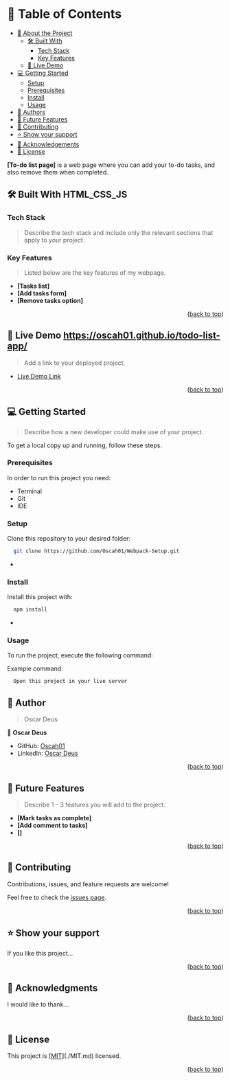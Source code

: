 
# 📗 Table of Contents

- [📖 About the Project](#about-project)
  - [🛠 Built With](#built-with)
    - [Tech Stack](#tech-stack)
    - [Key Features](#key-features)
  - [🚀 Live Demo](#live-demo)
- [💻 Getting Started](#getting-started)
  - [Setup](#setup)
  - [Prerequisites](#prerequisites)
  - [Install](#install)
  - [Usage](#usage)
- [👥 Authors](#authors)
- [🔭 Future Features](#future-features)
- [🤝 Contributing](#contributing)
- [⭐️ Show your support](#support)
- [🙏 Acknowledgements](#acknowledgements)
- [📝 License](#license)

<!-- PROJECT DESCRIPTION -->


**[To-do list page]** is a web page where you can add your to-do tasks, and also remove them when completed.

## 🛠 Built With <a name="built-with">HTML_CSS_JS</a>

### Tech Stack <a name="tech-stack"></a>

> Describe the tech stack and include only the relevant sections that apply to your project.

<!-- Features -->

### Key Features <a name="key-features"></a>

> Listed below are the key features of my webpage.

- **[Tasks list]**
- **[Add tasks form]**
- **[Remove tasks option]**

<p align="right">(<a href="#readme-top">back to top</a>)</p>

<!-- LIVE DEMO -->

## 🚀 Live Demo <a name="live-demo">https://oscah01.github.io/todo-list-app/</a>

> Add a link to your deployed project.

- [Live Demo Link](https://github.com/Oscah01/Webpack-Setup.git/)

<p align="right">(<a href="#readme-top">back to top</a>)</p>

<!-- GETTING STARTED -->

## 💻 Getting Started <a name="getting-started"></a>

> Describe how a new developer could make use of your project.

To get a local copy up and running, follow these steps.

### Prerequisites

In order to run this project you need:
- Terminal
- Git
- IDE
<!--
Example command:

```sh
 gem install rails
```
 -->

### Setup

Clone this repository to your desired folder:

```sh
  git clone https://github.com/Oscah01/Webpack-Setup.git

```
-

### Install

Install this project with:

```sh
  npm install
```
-

### Usage

To run the project, execute the following command:


Example command:

```sh
  Open this project in your live server
```
<!-- AUTHORS -->

## 👥 Author <a name="author"></a>

>Oscar Deus


👤 **Oscar Deus**

- GitHub: [Oscah01](https://github.com/Oscah01)
- LinkedIn: [Oscar Deus](https://www.linkedin.com/in/oscah-deus-757833210/)

<p align="right">(<a href="#readme-top">back to top</a>)</p>

<!-- FUTURE FEATURES -->

## 🔭 Future Features <a name="future-features"></a>

> Describe 1 - 3 features you will add to the project.

- **[Mark tasks as complete]**
- **[Add comment to tasks]**
- **[]**

<p align="right">(<a href="#readme-top">back to top</a>)</p>

<!-- CONTRIBUTING -->

## 🤝 Contributing <a name="contributing"></a>

Contributions, issues, and feature requests are welcome!

Feel free to check the [issues page](../../issues/).

<p align="right">(<a href="#readme-top">back to top</a>)</p>

<!-- SUPPORT -->

## ⭐️ Show your support <a name="support"></a>


If you like this project...

<p align="right">(<a href="#readme-top">back to top</a>)</p>

<!-- ACKNOWLEDGEMENTS -->

## 🙏 Acknowledgments <a name="acknowledgements"></a>


I would like to thank...

<p align="right">(<a href="#readme-top">back to top</a>)</p>

<!-- FAQ (optional) -->

<!-- LICENSE -->

## 📝 License <a name="license"></a>

This project is [[MIT](https://rem.mit-license.org)](./MIT.md) licensed.

<p align="right">(<a href="#readme-top">back to top</a>)</p>
